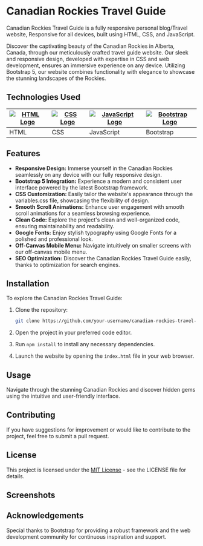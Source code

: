 # Canadian Rockies Travel Guide

Canadian Rockies Travel Guide is a fully responsive personal blog/Travel website,
Responsive for all devices, built using HTML, CSS, and JavaScript.

Discover the captivating beauty of the Canadian Rockies in Alberta, Canada, through our meticulously crafted travel guide website. Our sleek and responsive design, developed with expertise in CSS and web development, ensures an immersive experience on any device. Utilizing Bootstrap 5, our website combines functionality with elegance to showcase the stunning landscapes of the Rockies.

## Technologies Used
| [![HTML Logo](https://www.w3.org/html/logo/downloads/HTML5_Logo_512.png)](https://developer.mozilla.org/en-US/docs/Web/HTML) | [![CSS Logo](https://upload.wikimedia.org/wikipedia/commons/d/d5/CSS3_logo_and_wordmark.svg)](https://developer.mozilla.org/en-US/docs/Web/CSS) | [![JavaScript Logo](https://upload.wikimedia.org/wikipedia/commons/9/99/Unofficial_JavaScript_logo_2.svg)](https://developer.mozilla.org/en-US/docs/Web/JavaScript) | [![Bootstrap Logo](https://getbootstrap.com/docs/5.0/assets/img/bootstrap-icons.png)](https://getbootstrap.com/) |
| --- | --- | --- | --- |
| HTML | CSS | JavaScript | Bootstrap |

## Features

- **Responsive Design:** Immerse yourself in the Canadian Rockies seamlessly on any device with our fully responsive design.
- **Bootstrap 5 Integration:** Experience a modern and consistent user interface powered by the latest Bootstrap framework.
- **CSS Customization:** Easily tailor the website's appearance through the variables.css file, showcasing the flexibility of design.
- **Smooth Scroll Animations:** Enhance user engagement with smooth scroll animations for a seamless browsing experience.
- **Clean Code:** Explore the project's clean and well-organized code, ensuring maintainability and readability.
- **Google Fonts:** Enjoy stylish typography using Google Fonts for a polished and professional look.
- **Off-Canvas Mobile Menu:** Navigate intuitively on smaller screens with our off-canvas mobile menu.
- **SEO Optimization:** Discover the Canadian Rockies Travel Guide easily, thanks to optimization for search engines.

## Installation

To explore the Canadian Rockies Travel Guide:

1. Clone the repository:

    ```bash
    git clone https://github.com/your-username/canadian-rockies-travel-guide.git
    ```

2. Open the project in your preferred code editor.

3. Run `npm install` to install any necessary dependencies.

4. Launch the website by opening the `index.html` file in your web browser.

## Usage

Navigate through the stunning Canadian Rockies and discover hidden gems using the intuitive and user-friendly interface.

## Contributing

If you have suggestions for improvement or would like to contribute to the project, feel free to submit a pull request.

## License

This project is licensed under the [MIT License](LICENSE) - see the LICENSE file for details.

## Screenshots

## Acknowledgements

Special thanks to Bootstrap for providing a robust framework and the web development community for continuous inspiration and support.
